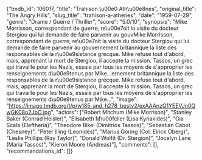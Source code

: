 {"tmdb_id": 106017, "title": "Trahison \u00e0 Ath\u00e8nes", "original_title": "The Angry Hills", "slug_title": "trahison-a-athenes", "date": "1959-07-29", "genre": "Drame / Guerre / Thriller", "score": "5.0/10", "synopsis": "Mike Morrisson, correspondant de guerre, re\u00e7oit la visite du docteur Stergiou qui lui demande de faire parvenir au gouvMike Morrisson, correspondant de guerre, re\u00e7oit la visite du docteur Stergiou qui lui demande de faire parvenir au gouvernement britannique la liste des responsables de la r\u00e9sistance grecque. Mike refuse tout d'abord, mais, apprenant la mort de Stergiou, il accepte la mission. Tassos, un grec qui travaille pour les Nazis, essaie par tous les moyens de s'approprier les renseignements d\u00e9tenus par Mike...ernement britannique la liste des responsables de la r\u00e9sistance grecque. Mike refuse tout d'abord, mais, apprenant la mort de Stergiou, il accepte la mission. Tassos, un grec qui travaille pour les Nazis, essaie par tous les moyens de s'approprier les renseignements d\u00e9tenus par Mike...", "image": "https://image.tmdb.org/t/p/w185_and_h278_bestv2/exAAAnzQ1YEEVJn0QwGK08o2JbO.jpg", "actors": ["Robert Mitchum (Mike Morrison)", "Stanley Baker (Conrad Heisler)", "Elisabeth M\u00fcller (Lisa Kyriakides)", "Gia Scala (Eleftheria)", "Theodore Bikel (Dimitrios Tassos)", "Sebastian Cabot (Chesney)", "Peter Illing (Leonides)", "Marius Goring (Col. Elrick Oberg)", "Leslie Phillips (Ray Taylor)", "Donald Wolfit (Dr. Stergion)", "Jocelyn Lane (Maria Tassos)", "Kieron Moore (Andreas)"], "comments": [], "recommandations_id": []}